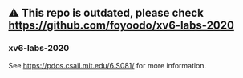 ## ⚠️ This repo is outdated, please check https://github.com/foyoodo/xv6-labs-2020

### xv6-labs-2020

See https://pdos.csail.mit.edu/6.S081/ for more information.
